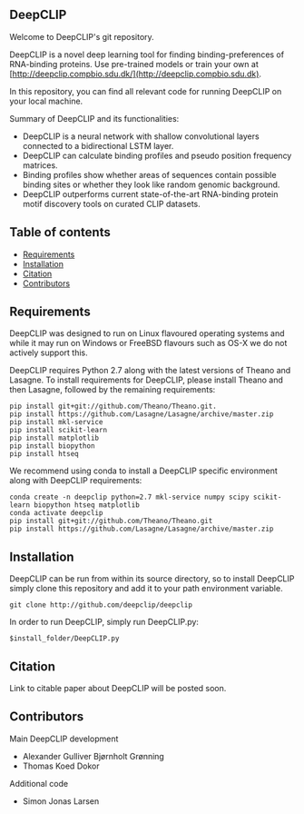 ## DeepCLIP

Welcome to DeepCLIP's git repository. 

DeepCLIP is a novel deep learning tool for finding binding-preferences of RNA-binding proteins. Use pre-trained models or train your own at [http://deepclip.compbio.sdu.dk/](http://deepclip.compbio.sdu.dk).

In this repository, you can find all relevant code for running DeepCLIP on your local machine.

Summary of DeepCLIP and its functionalities:
* DeepCLIP is a neural network with shallow convolutional layers connected to a bidirectional LSTM layer.
* DeepCLIP can calculate binding profiles and pseudo position frequency matrices.
* Binding profiles show whether areas of sequences contain possible binding sites or whether they look like random genomic background.
* DeepCLIP outperforms current state-of-the-art RNA-binding protein motif discovery tools on curated CLIP datasets.

## Table of contents
* [Requirements](#requirements)
* [Installation](#installation)
* [Citation](#citation)
* [Contributors](#contributors)

## Requirements
DeepCLIP was designed to run on Linux flavoured operating systems and while it may run on Windows or FreeBSD flavours such as OS-X we do not actively support this.

DeepCLIP requires Python 2.7 along with the latest versions of Theano and Lasagne.
To install requirements for DeepCLIP, please install Theano and then Lasagne, followed by the remaining requirements:
```shell
pip install git+git://github.com/Theano/Theano.git.
pip install https://github.com/Lasagne/Lasagne/archive/master.zip
pip install mkl-service
pip install scikit-learn
pip install matplotlib
pip install biopython
pip install htseq
```

We recommend using conda to install a DeepCLIP specific environment along with DeepCLIP requirements:
```shell
conda create -n deepclip python=2.7 mkl-service numpy scipy scikit-learn biopython htseq matplotlib
conda activate deepclip
pip install git+git://github.com/Theano/Theano.git
pip install https://github.com/Lasagne/Lasagne/archive/master.zip
```

## Installation

DeepCLIP can be run from within its source directory, so to install DeepCLIP simply clone this repository and add it to your path environment variable.
```shell
git clone http://github.com/deepclip/deepclip
```

In order to run DeepCLIP, simply run DeepCLIP.py:
```shell
$install_folder/DeepCLIP.py
```

## Citation
Link to citable paper about DeepCLIP will be posted soon.

## Contributors
Main DeepCLIP development
* Alexander Gulliver Bjørnholt Grønning
* Thomas Koed Dokor

Additional code
* Simon Jonas Larsen
